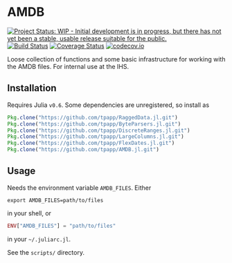 # AMDB
[![Project Status: WIP - Initial development is in progress, but there has not yet been a stable, usable release suitable for the public.](http://www.repostatus.org/badges/latest/wip.svg)](http://www.repostatus.org/#wip)
[![Build Status](https://travis-ci.org/tpapp/AMDB.jl.svg?branch=master)](https://travis-ci.org/tpapp/AMDB.jl)
[![Coverage Status](https://coveralls.io/repos/tpapp/AMDB.jl/badge.svg?branch=master&service=github)](https://coveralls.io/github/tpapp/AMDB.jl?branch=master)
[![codecov.io](http://codecov.io/github/tpapp/AMDB.jl/coverage.svg?branch=master)](http://codecov.io/github/tpapp/AMDB.jl?branch=master)

Loose collection of functions and some basic infrastructure for working with the AMDB files. For internal use at the IHS.

## Installation

Requires Julia `v0.6`. Some dependencies are unregistered, so install as
```julia
Pkg.clone("https://github.com/tpapp/RaggedData.jl.git")
Pkg.clone("https://github.com/tpapp/ByteParsers.jl.git")
Pkg.clone("https://github.com/tpapp/DiscreteRanges.jl.git")
Pkg.clone("https://github.com/tpapp/LargeColumns.jl.git")
Pkg.clone("https://github.com/tpapp/FlexDates.jl.git")
Pkg.clone("https://github.com/tpapp/AMDB.jl.git")
```
## Usage

Needs the environment variable `AMDB_FILES`. Either
```shell
export AMDB_FILES=path/to/files
```
in your shell, or
```julia
ENV["AMDB_FILES"] = "path/to/files"
```
in your `~/.juliarc.jl`.

See the `scripts/` directory.
